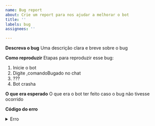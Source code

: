 ```yaml
---
name: Bug report
about: Crie um report para nos ajudar a melhorar o bot
title: ''
labels: bug
assignees: ''

---
```


**Descreva o bug**
Uma descrição clara e breve sobre o bug

**Como reproduzir**
Etapas para reproduzir esse bug:
1. Inicie o bot
2. Digite ,comandoBugado no chat
3. ???
4. Bot crasha

**O que era esperado**
O que era o bot ter feito caso o bug não tivesse ocorrido

**Código do erro**
<details>
  <summary>Erro</summary>
  um log do seu bot quando o erro aconteceu
</details>
